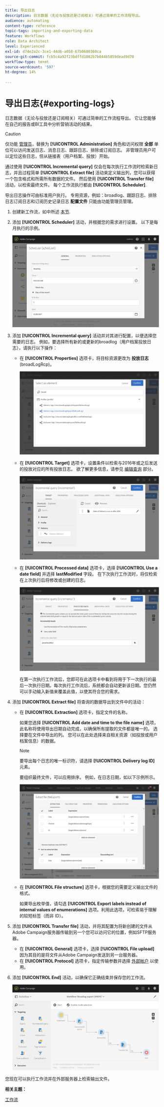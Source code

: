 ```yaml
---
title: 导出日志
description: 日志数据（无论与投放还是订阅相关）可通过简单的工作流程导出。
audience: automating
content-type: reference
topic-tags: importing-and-exporting-data
feature: Workflows
role: Data Architect
level: Experienced
exl-id: d74e2a2c-3ce1-44d6-a058-67b0600360ca
source-git-commit: fcb5c4a92f23bdffd1082b7b044b5859dead9d70
workflow-type: tm+mt
source-wordcount: '597'
ht-degree: 14%

---
```


# 导出日志{#exporting-logs}

日志数据（无论与投放还是订阅相关）可通过简单的工作流程导出。 它让您能够在自己的报告或BI工具中分析营销活动的结果。

>[!CAUTION]
>
>仅功能 [管理员](../../administration/using/users-management.md#functional-administrators)，替换为 **[!UICONTROL Administration]** 角色和访问权限 **全部** 单位可以访问发送日志、消息日志、跟踪日志、排除或订阅日志。 非管理员用户可以定位这些日志，但从链接表（用户档案、投放）开始。

通过使用 **[!UICONTROL Incremental query]** 仅会在每次执行工作流时检索新日志，并且过程简单 **[!UICONTROL Extract file]** 活动来定义输出列，您可以获得一个包含格式和所需所有数据的文件。 然后使用 **[!UICONTROL Transfer file]** 活动，以检索最终文件。 每个工作流执行都由 **[!UICONTROL Scheduler]**.

导出日志操作可由标准用户执行。 专用资源，例如：broadlog、跟踪日志、排除日志订阅日志和订阅历史记录日志 **配置文件** 只能由功能管理员管理。

1. 创建新工作流，如中所述 [本节](../../automating/using/building-a-workflow.md#creating-a-workflow).
1. 添加 **[!UICONTROL Scheduler]** 活动，并根据您的需求进行设置。 以下是每月执行的示例。

   ![](assets/export_logs_scheduler.png)

1. 添加 **[!UICONTROL Incremental query]** 活动并对其进行配置，以便选择您需要的日志。 例如，要选择所有新的或更新的broadlog（用户档案投放日志），请执行以下操作：

   * 在 **[!UICONTROL Properties]** 选项卡，将目标资源更改为 **投放日志** (broadLogRcp)。

      ![](assets/export_logs_query_properties.png)

   * 在 **[!UICONTROL Target]** 选项卡，设置条件以检索与2016年或之后发送的投放对应的所有投放日志。 欲了解更多信息，请参见 [编辑查询](../../automating/using/editing-queries.md#creating-queries) 部分。

      ![](assets/export_logs_query_target.png)

   * 在 **[!UICONTROL Processed data]** 选项卡，选择 **[!UICONTROL Use a date field]** 并选择 **lastModified** 字段。 在下次执行工作流时，将仅检索在上次执行后将修改或创建的日志。

      ![](assets/export_logs_query_processeddata.png)

      在第一次执行工作流后，您即可在此选项卡中看到将用于下一次执行的最后一次执行日期。每次执行工作流后，系统都会自动更新该日期。您仍然可以手动输入新值来覆盖此值，以使其符合您的需求。

1. 添加 **[!UICONTROL Extract file]** 将查询的数据导出到文件中的活动：

   * 在 **[!UICONTROL Extraction]** 选项卡，指定文件的名称。

      如果您选择 **[!UICONTROL Add date and time to the file name]** 选项，此名称将使用导出日期自动完成，以确保所有提取的文件都是唯一的。 选择要在文件中导出的列。 您可以在此处选择来自相关资源（如投放或用户档案信息）的数据。

      >[!NOTE]
      >
      >要导出每个日志的唯一标识符，请选择 **[!UICONTROL Delivery log ID]** 元素。

      要组织最终文件，可以应用排序。 例如，在日志日期，如以下示例所示。

      ![](assets/export_logs_extractfile_extraction.png)

   * 在 **[!UICONTROL File structure]** 选项卡，根据您的需要定义输出文件的格式。

      如果导出枚举值，请勾选 **[!UICONTROL Export labels instead of internal values of enumerations]** 选项。利用此选项，可检索易于理解的较短标签（而非 ID）。

1. 添加 **[!UICONTROL Transfer file]** 活动，并将其配置为将新创建的文件从Adobe Campaign服务器传输到另一个您可以访问它的位置，例如SFTP服务器。

   * 在 **[!UICONTROL General]** 选项卡，选择 **[!UICONTROL File upload]** 因为其目的是将文件从Adobe Campaign发送到另一台服务器。
   * 在 **[!UICONTROL Protocol]** 选项卡，指定传输参数并选择 [外部帐户](../../administration/using/external-accounts.md#creating-an-external-account) 以使用。

1. 添加 **[!UICONTROL End]** 活动，以确保它正确结束并保存您的工作流。

   ![](assets/export_logs_example_workflow.png)

您现在可以执行工作流并在外部服务器上检索输出文件。

**相关主题：**

[工作流](../../automating/using/get-started-workflows.md)
